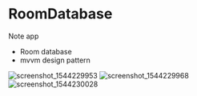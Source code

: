 # RoomDatabase
Note app
   - Room database
   - mvvm design pattern
   
   ![screenshot_1544229953](https://user-images.githubusercontent.com/33086068/49679410-c4947400-fa93-11e8-86fb-a05286685391.png)
![screenshot_1544229968](https://user-images.githubusercontent.com/33086068/49679411-c4947400-fa93-11e8-9747-a88a158394cf.png)
![screenshot_1544230028](https://user-images.githubusercontent.com/33086068/49679413-c4947400-fa93-11e8-8ca2-832303c47905.png)

